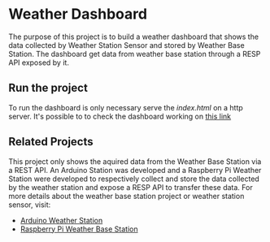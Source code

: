 # Weather Dashboard

The purpose of this project is to build a weather dashboard that shows the data collected by Weather Station Sensor and stored by Weather Base Station. The dashboard get data from weather base station through a RESP API exposed by it.

## Run the project
To run the dashboard is only necessary serve the *index.html* on a http server. It's possible to to check the dashboard working on [this link](https://profbrunolopes.github.io/weather-dashboard/)

## Related Projects
This project only shows the aquired data from the Weather Base Station via a REST API. An Arduino Station was developed and a Raspberry Pi Weather Station were developed to respectively collect and store the data collected by the weather station and expose a RESP API to transfer these data. For more details about the weather base station project or weather station sensor, visit:

* [Arduino Weather Station](https://github.com/profbrunolopes/weather-arduino-sensor)
* [Raspberry Pi Weather Base Station](https://github.com/profbrunolopes/weather-base-station)
